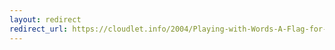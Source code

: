 ```yaml
---
layout: redirect
redirect_url: https://cloudlet.info/2004/Playing-with-Words-A-Flag-for-Armies
---
```

